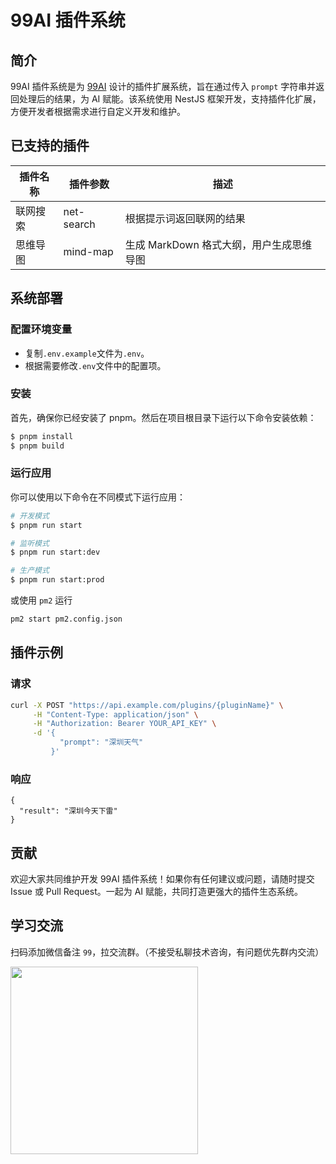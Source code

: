 # 99AI 插件系统

## 简介

99AI 插件系统是为 [99AI](https://github.com/vastxie/99AI) 设计的插件扩展系统，旨在通过传入 `prompt` 字符串并返回处理后的结果，为 AI 赋能。该系统使用 NestJS 框架开发，支持插件化扩展，方便开发者根据需求进行自定义开发和维护。

## 已支持的插件

| 插件名称 | 插件参数   | 描述                                     |
| -------- | ---------- | ---------------------------------------- |
| 联网搜索 | net-search | 根据提示词返回联网的结果                 |
| 思维导图 | mind-map   | 生成 MarkDown 格式大纲，用户生成思维导图 |

## 系统部署

### 配置环境变量

- 复制`.env.example`文件为`.env`。
- 根据需要修改`.env`文件中的配置项。

### 安装

首先，确保你已经安装了 pnpm。然后在项目根目录下运行以下命令安装依赖：

```bash
$ pnpm install
$ pnpm build
```

### 运行应用

你可以使用以下命令在不同模式下运行应用：

```bash
# 开发模式
$ pnpm run start

# 监听模式
$ pnpm run start:dev

# 生产模式
$ pnpm run start:prod
```

或使用 `pm2` 运行

```bash
pm2 start pm2.config.json
```

## 插件示例

### 请求

```bash
curl -X POST "https://api.example.com/plugins/{pluginName}" \
     -H "Content-Type: application/json" \
     -H "Authorization: Bearer YOUR_API_KEY" \
     -d '{
           "prompt": "深圳天气"
         }'
```

### 响应

```http
{
  "result": "深圳今天下雷"
}
```

## 贡献

欢迎大家共同维护开发 99AI 插件系统！如果你有任何建议或问题，请随时提交 Issue 或 Pull Request。一起为 AI 赋能，共同打造更强大的插件生态系统。

## 学习交流

扫码添加微信备注 `99`，拉交流群。（不接受私聊技术咨询，有问题优先群内交流）

<img src="https://github.com/vastxie/99AI/assets/24899308/ee20578f-063d-48d8-bff6-85ac3e38fe60" width="300">
